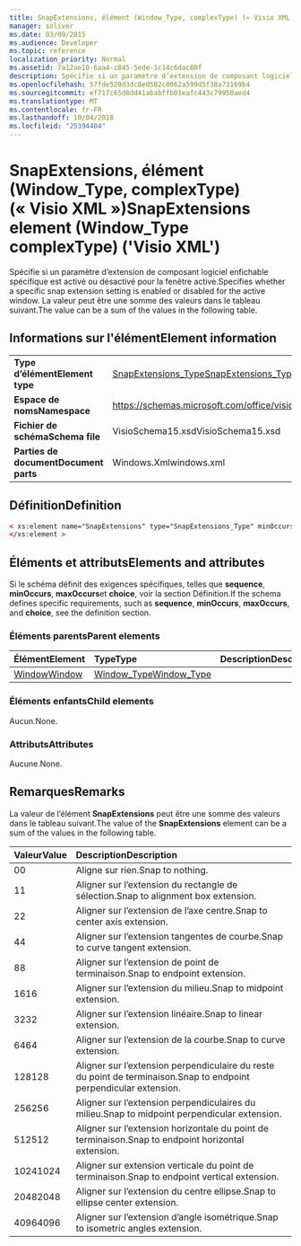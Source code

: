 ```yaml
---
title: SnapExtensions, élément (Window_Type, complexType) (« Visio XML »)
manager: soliver
ms.date: 03/09/2015
ms.audience: Developer
ms.topic: reference
localization_priority: Normal
ms.assetid: 7a12ae10-6aa4-c845-5ede-1c14c6dac80f
description: Spécifie si un paramètre d’extension de composant logiciel enfichable spécifique est activé ou désactivé pour la fenêtre active. La valeur peut être une somme des valeurs dans le tableau suivant.
ms.openlocfilehash: 57fde520d3dc8e0582c0062a599d5f38a73169b4
ms.sourcegitcommit: ef717c65d8dd41ababffb01eafc443c79950aed4
ms.translationtype: MT
ms.contentlocale: fr-FR
ms.lasthandoff: 10/04/2018
ms.locfileid: "25394404"
---
```

# <a name="snapextensions-element-windowtype-complextype-visio-xml"></a><span data-ttu-id="be547-104">SnapExtensions, élément (Window_Type, complexType) (« Visio XML »)</span><span class="sxs-lookup"><span data-stu-id="be547-104">SnapExtensions element (Window_Type complexType) ('Visio XML')</span></span>

<span data-ttu-id="be547-105">Spécifie si un paramètre d’extension de composant logiciel enfichable spécifique est activé ou désactivé pour la fenêtre active.</span><span class="sxs-lookup"><span data-stu-id="be547-105">Specifies whether a specific snap extension setting is enabled or disabled for the active window.</span></span> <span data-ttu-id="be547-106">La valeur peut être une somme des valeurs dans le tableau suivant.</span><span class="sxs-lookup"><span data-stu-id="be547-106">The value can be a sum of the values in the following table.</span></span>
  
## <a name="element-information"></a><span data-ttu-id="be547-107">Informations sur l'élément</span><span class="sxs-lookup"><span data-stu-id="be547-107">Element information</span></span>

|||
|:-----|:-----|
|<span data-ttu-id="be547-108">**Type d’élément**</span><span class="sxs-lookup"><span data-stu-id="be547-108">**Element type**</span></span> <br/> |[<span data-ttu-id="be547-109">SnapExtensions_Type</span><span class="sxs-lookup"><span data-stu-id="be547-109">SnapExtensions_Type</span></span>](snapextensions_type-complextypevisio-xml.md) <br/> |
|<span data-ttu-id="be547-110">**Espace de noms**</span><span class="sxs-lookup"><span data-stu-id="be547-110">**Namespace**</span></span> <br/> |https://schemas.microsoft.com/office/visio/2012/main  <br/> |
|<span data-ttu-id="be547-111">**Fichier de schéma**</span><span class="sxs-lookup"><span data-stu-id="be547-111">**Schema file**</span></span> <br/> |<span data-ttu-id="be547-112">VisioSchema15.xsd</span><span class="sxs-lookup"><span data-stu-id="be547-112">VisioSchema15.xsd</span></span>  <br/> |
|<span data-ttu-id="be547-113">**Parties de document**</span><span class="sxs-lookup"><span data-stu-id="be547-113">**Document parts**</span></span> <br/> |<span data-ttu-id="be547-114">Windows.Xml</span><span class="sxs-lookup"><span data-stu-id="be547-114">windows.xml</span></span>  <br/> |
   
## <a name="definition"></a><span data-ttu-id="be547-115">Définition</span><span class="sxs-lookup"><span data-stu-id="be547-115">Definition</span></span>

```XML
< xs:element name="SnapExtensions" type="SnapExtensions_Type" minOccurs="0" maxOccurs="1" >
</xs:element >
```

## <a name="elements-and-attributes"></a><span data-ttu-id="be547-116">Éléments et attributs</span><span class="sxs-lookup"><span data-stu-id="be547-116">Elements and attributes</span></span>

<span data-ttu-id="be547-117">Si le schéma définit des exigences spécifiques, telles que **sequence**, **minOccurs**, **maxOccurs**et **choice**, voir la section Définition.</span><span class="sxs-lookup"><span data-stu-id="be547-117">If the schema defines specific requirements, such as **sequence**, **minOccurs**, **maxOccurs**, and **choice**, see the definition section.</span></span> 
  
### <a name="parent-elements"></a><span data-ttu-id="be547-118">Éléments parents</span><span class="sxs-lookup"><span data-stu-id="be547-118">Parent elements</span></span>

|<span data-ttu-id="be547-119">**Élément**</span><span class="sxs-lookup"><span data-stu-id="be547-119">**Element**</span></span>|<span data-ttu-id="be547-120">**Type**</span><span class="sxs-lookup"><span data-stu-id="be547-120">**Type**</span></span>|<span data-ttu-id="be547-121">**Description**</span><span class="sxs-lookup"><span data-stu-id="be547-121">**Description**</span></span>|
|:-----|:-----|:-----|
|[<span data-ttu-id="be547-122">Window</span><span class="sxs-lookup"><span data-stu-id="be547-122">Window</span></span>](window-element-windows_type-complextypevisio-xml.md) <br/> |[<span data-ttu-id="be547-123">Window_Type</span><span class="sxs-lookup"><span data-stu-id="be547-123">Window_Type</span></span>](window_type-complextypevisio-xml.md) <br/> ||
   
### <a name="child-elements"></a><span data-ttu-id="be547-124">Éléments enfants</span><span class="sxs-lookup"><span data-stu-id="be547-124">Child elements</span></span>

<span data-ttu-id="be547-125">Aucun.</span><span class="sxs-lookup"><span data-stu-id="be547-125">None.</span></span>
  
### <a name="attributes"></a><span data-ttu-id="be547-126">Attributs</span><span class="sxs-lookup"><span data-stu-id="be547-126">Attributes</span></span>

<span data-ttu-id="be547-127">Aucune.</span><span class="sxs-lookup"><span data-stu-id="be547-127">None.</span></span>
  
## <a name="remarks"></a><span data-ttu-id="be547-128">Remarques</span><span class="sxs-lookup"><span data-stu-id="be547-128">Remarks</span></span>

<span data-ttu-id="be547-129">La valeur de l’élément **SnapExtensions** peut être une somme des valeurs dans le tableau suivant.</span><span class="sxs-lookup"><span data-stu-id="be547-129">The value of the **SnapExtensions** element can be a sum of the values in the following table.</span></span> 
  
|<span data-ttu-id="be547-130">**Valeur**</span><span class="sxs-lookup"><span data-stu-id="be547-130">**Value**</span></span>|<span data-ttu-id="be547-131">**Description**</span><span class="sxs-lookup"><span data-stu-id="be547-131">**Description**</span></span>|
|:-----|:-----|
|<span data-ttu-id="be547-132">0</span><span class="sxs-lookup"><span data-stu-id="be547-132">0</span></span>  <br/> |<span data-ttu-id="be547-133">Aligne sur rien.</span><span class="sxs-lookup"><span data-stu-id="be547-133">Snap to nothing.</span></span>  <br/> |
|<span data-ttu-id="be547-134">1</span><span class="sxs-lookup"><span data-stu-id="be547-134">1</span></span>  <br/> |<span data-ttu-id="be547-135">Aligner sur l’extension du rectangle de sélection.</span><span class="sxs-lookup"><span data-stu-id="be547-135">Snap to alignment box extension.</span></span>  <br/> |
|<span data-ttu-id="be547-136">2</span><span class="sxs-lookup"><span data-stu-id="be547-136">2</span></span>  <br/> |<span data-ttu-id="be547-137">Aligner sur l’extension de l’axe centre.</span><span class="sxs-lookup"><span data-stu-id="be547-137">Snap to center axis extension.</span></span>  <br/> |
|<span data-ttu-id="be547-138">4</span><span class="sxs-lookup"><span data-stu-id="be547-138">4</span></span>  <br/> |<span data-ttu-id="be547-139">Aligner sur l’extension tangentes de courbe.</span><span class="sxs-lookup"><span data-stu-id="be547-139">Snap to curve tangent extension.</span></span>  <br/> |
|<span data-ttu-id="be547-140">8</span><span class="sxs-lookup"><span data-stu-id="be547-140">8</span></span>  <br/> |<span data-ttu-id="be547-141">Aligner sur l’extension de point de terminaison.</span><span class="sxs-lookup"><span data-stu-id="be547-141">Snap to endpoint extension.</span></span>  <br/> |
|<span data-ttu-id="be547-142">16</span><span class="sxs-lookup"><span data-stu-id="be547-142">16</span></span>  <br/> |<span data-ttu-id="be547-143">Aligner sur l’extension du milieu.</span><span class="sxs-lookup"><span data-stu-id="be547-143">Snap to midpoint extension.</span></span>  <br/> |
|<span data-ttu-id="be547-144">32</span><span class="sxs-lookup"><span data-stu-id="be547-144">32</span></span>  <br/> |<span data-ttu-id="be547-145">Aligner sur l’extension linéaire.</span><span class="sxs-lookup"><span data-stu-id="be547-145">Snap to linear extension.</span></span>  <br/> |
|<span data-ttu-id="be547-146">64</span><span class="sxs-lookup"><span data-stu-id="be547-146">64</span></span>  <br/> |<span data-ttu-id="be547-147">Aligner sur l’extension de la courbe.</span><span class="sxs-lookup"><span data-stu-id="be547-147">Snap to curve extension.</span></span>  <br/> |
|<span data-ttu-id="be547-148">128</span><span class="sxs-lookup"><span data-stu-id="be547-148">128</span></span>  <br/> |<span data-ttu-id="be547-149">Aligner sur l’extension perpendiculaire du reste du point de terminaison.</span><span class="sxs-lookup"><span data-stu-id="be547-149">Snap to endpoint perpendicular extension.</span></span>  <br/> |
|<span data-ttu-id="be547-150">256</span><span class="sxs-lookup"><span data-stu-id="be547-150">256</span></span>  <br/> |<span data-ttu-id="be547-151">Aligner sur l’extension perpendiculaires du milieu.</span><span class="sxs-lookup"><span data-stu-id="be547-151">Snap to midpoint perpendicular extension.</span></span>  <br/> |
|<span data-ttu-id="be547-152">512</span><span class="sxs-lookup"><span data-stu-id="be547-152">512</span></span>  <br/> |<span data-ttu-id="be547-153">Aligner sur l’extension horizontale du point de terminaison.</span><span class="sxs-lookup"><span data-stu-id="be547-153">Snap to endpoint horizontal extension.</span></span>  <br/> |
|<span data-ttu-id="be547-154">1024</span><span class="sxs-lookup"><span data-stu-id="be547-154">1024</span></span>  <br/> |<span data-ttu-id="be547-155">Aligner sur extension verticale du point de terminaison.</span><span class="sxs-lookup"><span data-stu-id="be547-155">Snap to endpoint vertical extension.</span></span>  <br/> |
|<span data-ttu-id="be547-156">2048</span><span class="sxs-lookup"><span data-stu-id="be547-156">2048</span></span>  <br/> |<span data-ttu-id="be547-157">Aligner sur l’extension du centre ellipse.</span><span class="sxs-lookup"><span data-stu-id="be547-157">Snap to ellipse center extension.</span></span>  <br/> |
|<span data-ttu-id="be547-158">4096</span><span class="sxs-lookup"><span data-stu-id="be547-158">4096</span></span>  <br/> |<span data-ttu-id="be547-159">Aligner sur l’extension d’angle isométrique.</span><span class="sxs-lookup"><span data-stu-id="be547-159">Snap to isometric angles extension.</span></span>  <br/> |
   

